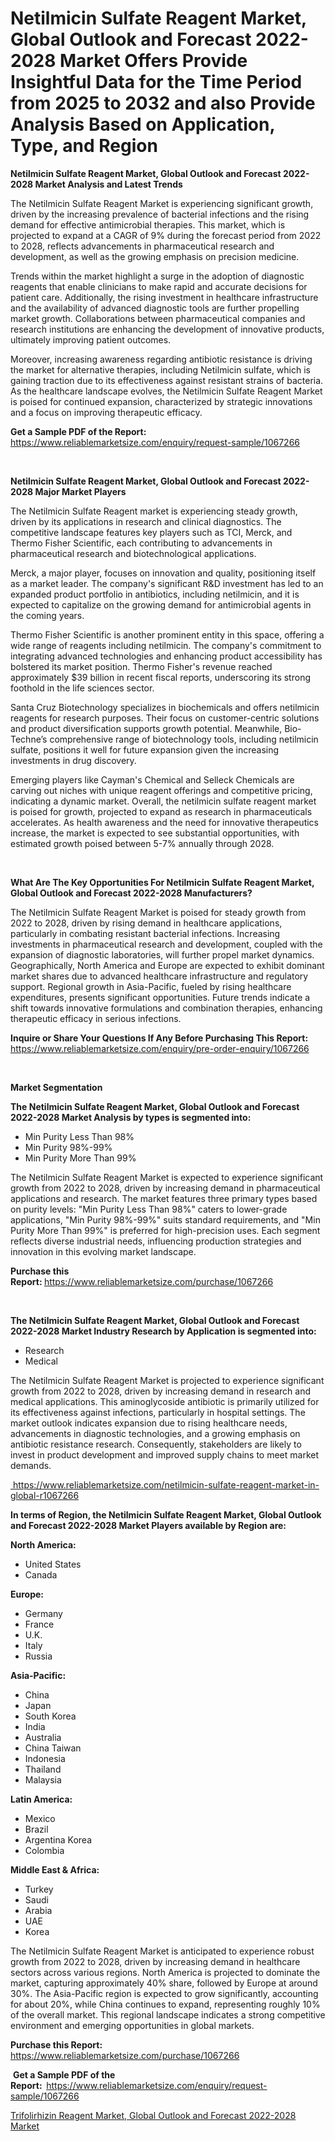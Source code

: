 <p><h1>Netilmicin Sulfate Reagent Market, Global Outlook and Forecast 2022-2028 Market Offers Provide Insightful Data for the Time Period from 2025 to 2032 and also Provide Analysis Based on Application, Type, and Region</h1></p><p><strong>Netilmicin Sulfate Reagent Market, Global Outlook and Forecast 2022-2028 Market Analysis and Latest Trends</strong></p>
<p><p>The Netilmicin Sulfate Reagent Market is experiencing significant growth, driven by the increasing prevalence of bacterial infections and the rising demand for effective antimicrobial therapies. This market, which is projected to expand at a CAGR of 9% during the forecast period from 2022 to 2028, reflects advancements in pharmaceutical research and development, as well as the growing emphasis on precision medicine.</p><p>Trends within the market highlight a surge in the adoption of diagnostic reagents that enable clinicians to make rapid and accurate decisions for patient care. Additionally, the rising investment in healthcare infrastructure and the availability of advanced diagnostic tools are further propelling market growth. Collaborations between pharmaceutical companies and research institutions are enhancing the development of innovative products, ultimately improving patient outcomes.</p><p>Moreover, increasing awareness regarding antibiotic resistance is driving the market for alternative therapies, including Netilmicin sulfate, which is gaining traction due to its effectiveness against resistant strains of bacteria. As the healthcare landscape evolves, the Netilmicin Sulfate Reagent Market is poised for continued expansion, characterized by strategic innovations and a focus on improving therapeutic efficacy.</p></p>
<p><strong>Get a Sample PDF of the Report:&nbsp;</strong> <a href="https://www.reliablemarketsize.com/enquiry/request-sample/1067266?utm_campaign=3075&utm_medium=2&utm_source=Github&utm_content=ia&utm_term=21032025&utm_id=netilmicin-sulfate-reagent-market-global-outlook-and-forecast-2022-2028">https://www.reliablemarketsize.com/enquiry/request-sample/1067266</a></p>
<p>&nbsp;</p>
<p><strong>Netilmicin Sulfate Reagent Market, Global Outlook and Forecast 2022-2028 Major Market Players</strong></p>
<p><p>The Netilmicin Sulfate Reagent market is experiencing steady growth, driven by its applications in research and clinical diagnostics. The competitive landscape features key players such as TCI, Merck, and Thermo Fisher Scientific, each contributing to advancements in pharmaceutical research and biotechnological applications.</p><p>Merck, a major player, focuses on innovation and quality, positioning itself as a market leader. The company's significant R&D investment has led to an expanded product portfolio in antibiotics, including netilmicin, and it is expected to capitalize on the growing demand for antimicrobial agents in the coming years.</p><p>Thermo Fisher Scientific is another prominent entity in this space, offering a wide range of reagents including netilmicin. The company's commitment to integrating advanced technologies and enhancing product accessibility has bolstered its market position. Thermo Fisher's revenue reached approximately $39 billion in recent fiscal reports, underscoring its strong foothold in the life sciences sector.</p><p>Santa Cruz Biotechnology specializes in biochemicals and offers netilmicin reagents for research purposes. Their focus on customer-centric solutions and product diversification supports growth potential. Meanwhile, Bio-Techne’s comprehensive range of biotechnology tools, including netilmicin sulfate, positions it well for future expansion given the increasing investments in drug discovery.</p><p>Emerging players like Cayman's Chemical and Selleck Chemicals are carving out niches with unique reagent offerings and competitive pricing, indicating a dynamic market. Overall, the netilmicin sulfate reagent market is poised for growth, projected to expand as research in pharmaceuticals accelerates. As health awareness and the need for innovative therapeutics increase, the market is expected to see substantial opportunities, with estimated growth poised between 5-7% annually through 2028.</p></p>
<p>&nbsp;</p>
<p><strong>What Are The Key Opportunities For Netilmicin Sulfate Reagent Market, Global Outlook and Forecast 2022-2028 Manufacturers?</strong></p>
<p><p>The Netilmicin Sulfate Reagent Market is poised for steady growth from 2022 to 2028, driven by rising demand in healthcare applications, particularly in combating resistant bacterial infections. Increasing investments in pharmaceutical research and development, coupled with the expansion of diagnostic laboratories, will further propel market dynamics. Geographically, North America and Europe are expected to exhibit dominant market shares due to advanced healthcare infrastructure and regulatory support. Regional growth in Asia-Pacific, fueled by rising healthcare expenditures, presents significant opportunities. Future trends indicate a shift towards innovative formulations and combination therapies, enhancing therapeutic efficacy in serious infections.</p></p>
<p><strong>Inquire or Share Your Questions If Any Before Purchasing This Report:</strong> <a href="https://www.reliablemarketsize.com/enquiry/pre-order-enquiry/1067266?utm_campaign=3075&utm_medium=2&utm_source=Github&utm_content=ia&utm_term=21032025&utm_id=netilmicin-sulfate-reagent-market-global-outlook-and-forecast-2022-2028">https://www.reliablemarketsize.com/enquiry/pre-order-enquiry/1067266</a></p>
<p>&nbsp;</p>
<p><strong>Market Segmentation</strong></p>
<p><strong>The Netilmicin Sulfate Reagent Market, Global Outlook and Forecast 2022-2028 Market Analysis by types is segmented into:</strong></p>
<p><ul><li>Min Purity Less Than 98%</li><li>Min Purity 98%-99%</li><li>Min Purity More Than 99%</li></ul></p>
<p><p>The Netilmicin Sulfate Reagent Market is expected to experience significant growth from 2022 to 2028, driven by increasing demand in pharmaceutical applications and research. The market features three primary types based on purity levels: "Min Purity Less Than 98%" caters to lower-grade applications, "Min Purity 98%-99%" suits standard requirements, and "Min Purity More Than 99%" is preferred for high-precision uses. Each segment reflects diverse industrial needs, influencing production strategies and innovation in this evolving market landscape.</p></p>
<p><strong>Purchase this Report:&nbsp;</strong><a href="https://www.reliablemarketsize.com/purchase/1067266?utm_campaign=3075&utm_medium=2&utm_source=Github&utm_content=ia&utm_term=21032025&utm_id=netilmicin-sulfate-reagent-market-global-outlook-and-forecast-2022-2028">https://www.reliablemarketsize.com/purchase/1067266</a></p>
<p>&nbsp;</p>
<p><strong>The Netilmicin Sulfate Reagent Market, Global Outlook and Forecast 2022-2028 Market Industry Research by Application is segmented into:</strong></p>
<p><ul><li>Research</li><li>Medical</li></ul></p>
<p><p>The Netilmicin Sulfate Reagent Market is projected to experience significant growth from 2022 to 2028, driven by increasing demand in research and medical applications. This aminoglycoside antibiotic is primarily utilized for its effectiveness against infections, particularly in hospital settings. The market outlook indicates expansion due to rising healthcare needs, advancements in diagnostic technologies, and a growing emphasis on antibiotic resistance research. Consequently, stakeholders are likely to invest in product development and improved supply chains to meet market demands.</p></p>
<p><a href="https://www.reliablemarketsize.com/netilmicin-sulfate-reagent-market-in-global-r1067266?utm_campaign=3075&utm_medium=2&utm_source=Github&utm_content=ia&utm_term=21032025&utm_id=netilmicin-sulfate-reagent-market-global-outlook-and-forecast-2022-2028">&nbsp;https://www.reliablemarketsize.com/netilmicin-sulfate-reagent-market-in-global-r1067266</a></p>
<p><strong>In terms of Region, the Netilmicin Sulfate Reagent Market, Global Outlook and Forecast 2022-2028 Market Players available by Region are:</strong></p>
<p>
    <p> <strong> North America: </strong>
        <ul>
            <li>United States</li>
            <li>Canada</li>
        </ul>
        </p> 
    <p> <strong> Europe: </strong>
        <ul>
            <li>Germany</li>
            <li>France</li>
            <li>U.K.</li>
            <li>Italy</li>
            <li>Russia</li>
        </ul>
        </p> 
    <p> <strong> Asia-Pacific: </strong>
        <ul>
            <li>China</li>
            <li>Japan</li>
            <li>South Korea</li>
            <li>India</li>
            <li>Australia</li>
            <li>China Taiwan</li>
            <li>Indonesia</li>
            <li>Thailand</li>
            <li>Malaysia</li>
        </ul>
        </p> 
    <p> <strong> Latin America: </strong>
        <ul>
            <li>Mexico</li>
            <li>Brazil</li>
            <li>Argentina Korea</li>
            <li>Colombia</li>
        </ul>
        </p> 
    <p> <strong> Middle East & Africa: </strong>
        <ul>
            <li>Turkey</li>
            <li>Saudi</li>
            <li>Arabia</li>
            <li>UAE</li>
            <li>Korea</li>
        </ul>
    </p>
    </p>
<p><p>The Netilmicin Sulfate Reagent Market is anticipated to experience robust growth from 2022 to 2028, driven by increasing demand in healthcare sectors across various regions. North America is projected to dominate the market, capturing approximately 40% share, followed by Europe at around 30%. The Asia-Pacific region is expected to grow significantly, accounting for about 20%, while China continues to expand, representing roughly 10% of the overall market. This regional landscape indicates a strong competitive environment and emerging opportunities in global markets.</p></p>
<p><strong>Purchase this Report: </strong><a href="https://www.reliablemarketsize.com/purchase/1067266?utm_campaign=3075&utm_medium=2&utm_source=Github&utm_content=ia&utm_term=21032025&utm_id=netilmicin-sulfate-reagent-market-global-outlook-and-forecast-2022-2028">https://www.reliablemarketsize.com/purchase/1067266</a></p>
<p>&nbsp;<strong>Get a Sample PDF of the Report:&nbsp;&nbsp;</strong><a href="https://www.reliablemarketsize.com/enquiry/request-sample/1067266?utm_campaign=3075&utm_medium=2&utm_source=Github&utm_content=ia&utm_term=21032025&utm_id=netilmicin-sulfate-reagent-market-global-outlook-and-forecast-2022-2028">https://www.reliablemarketsize.com/enquiry/request-sample/1067266</a></p>
<p><strong></strong></p>
<p><p><a href="https://github.com/shewlisapsai/Market-Research-Report-List-1/blob/main/trifolirhizin-reagent-market-global-outlook-and-forecast-2022-2028-market.md?utm_campaign=3075&utm_medium=2&utm_source=Github&utm_content=ia&utm_term=21032025&utm_id=netilmicin-sulfate-reagent-market-global-outlook-and-forecast-2022-2028">Trifolirhizin Reagent Market, Global Outlook and Forecast 2022-2028 Market</a></p></p>